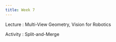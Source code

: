 ```yaml
---
title: Week 7
---
```


Lecture
: Multi-View Geometry, Vision for Robotics

Activity
: Split-and-Merge
